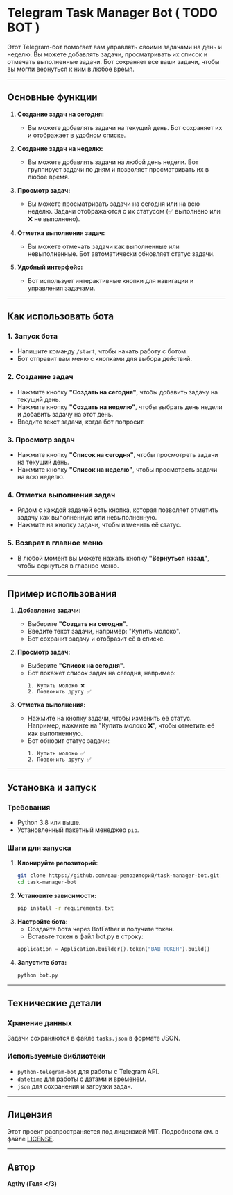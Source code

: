 # Telegram Task Manager Bot ( TODO BOT )

Этот Telegram-бот помогает вам управлять своими задачами на день и неделю. Вы можете добавлять задачи, просматривать их список и отмечать выполненные задачи. Бот сохраняет все ваши задачи, чтобы вы могли вернуться к ним в любое время.

---

## Основные функции

1. **Создание задач на сегодня:**
   - Вы можете добавлять задачи на текущий день. Бот сохраняет их и отображает в удобном списке.

2. **Создание задач на неделю:**
   - Вы можете добавлять задачи на любой день недели. Бот группирует задачи по дням и позволяет просматривать их в любое время.

3. **Просмотр задач:**
   - Вы можете просматривать задачи на сегодня или на всю неделю. Задачи отображаются с их статусом (✅ выполнено или ❌ не выполнено).

4. **Отметка выполнения задач:**
   - Вы можете отмечать задачи как выполненные или невыполненные. Бот автоматически обновляет статус задачи.

5. **Удобный интерфейс:**
   - Бот использует интерактивные кнопки для навигации и управления задачами.

---

## Как использовать бота

### 1. Запуск бота
- Напишите команду `/start`, чтобы начать работу с ботом.
- Бот отправит вам меню с кнопками для выбора действий.

### 2. Создание задач
- Нажмите кнопку **"Создать на сегодня"**, чтобы добавить задачу на текущий день.
- Нажмите кнопку **"Создать на неделю"**, чтобы выбрать день недели и добавить задачу на этот день.
- Введите текст задачи, когда бот попросит.

### 3. Просмотр задач
- Нажмите кнопку **"Список на сегодня"**, чтобы просмотреть задачи на текущий день.
- Нажмите кнопку **"Список на неделю"**, чтобы просмотреть задачи на всю неделю.

### 4. Отметка выполнения задач
- Рядом с каждой задачей есть кнопка, которая позволяет отметить задачу как выполненную или невыполненную.
- Нажмите на кнопку задачи, чтобы изменить её статус.

### 5. Возврат в главное меню
- В любой момент вы можете нажать кнопку **"Вернуться назад"**, чтобы вернуться в главное меню.

---

## Пример использования

1. **Добавление задачи:**
   - Выберите **"Создать на сегодня"**.
   - Введите текст задачи, например: "Купить молоко".
   - Бот сохранит задачу и отобразит её в списке.

2. **Просмотр задач:**
   - Выберите **"Список на сегодня"**.
   - Бот покажет список задач на сегодня, например:
     ```
     1. Купить молоко ❌
     2. Позвонить другу ✅
     ```

3. **Отметка выполнения:**
   - Нажмите на кнопку задачи, чтобы изменить её статус. Например, нажмите на "Купить молоко ❌", чтобы отметить её как выполненную.
   - Бот обновит статус задачи:
     ```
     1. Купить молоко ✅
     2. Позвонить другу ✅
     ```

---

## Установка и запуск

### Требования
- Python 3.8 или выше.
- Установленный пакетный менеджер `pip`.

### Шаги для запуска

1. **Клонируйте репозиторий:**
   ```bash
   git clone https://github.com/ваш-репозиторий/task-manager-bot.git
   cd task-manager-bot

2. **Установите зависимости:**
   ```bash
   pip install -r requirements.txt
   
3. **Настройте бота:**
   - Создайте бота через BotFather и получите токен.
   - Вставьте токен в файл bot.py в строку:
   ```python
   application = Application.builder().token("ВАШ_ТОКЕН").build()
   
4. **Запустите бота:**
   ```bash
   python bot.py

---

## Технические детали

### Хранение данных
Задачи сохраняются в файле `tasks.json` в формате JSON.

### Используемые библиотеки
- `python-telegram-bot` для работы с Telegram API.
- `datetime` для работы с датами и временем.
- `json` для сохранения и загрузки задач.

---

## Лицензия
Этот проект распространяется под лицензией MIT. Подробности см. в файле [LICENSE](LICENSE).

---

## Автор
**Agthy (Геля </3)**  

